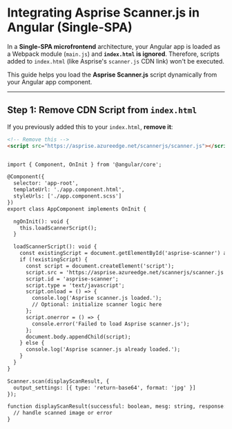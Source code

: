 # Integrating Asprise Scanner.js in Angular (Single-SPA)

In a **Single-SPA microfrontend** architecture, your Angular app is loaded as a Webpack module (`main.js`) and **`index.html` is ignored**. Therefore, scripts added to `index.html` (like Asprise's `scanner.js` CDN link) won't be executed.

This guide helps you load the **Asprise Scanner.js** script dynamically from your Angular app component.

---

## Step 1: Remove CDN Script from `index.html`

If you previously added this to your `index.html`, **remove it**:

```html
<!-- Remove this -->
<script src="https://asprise.azureedge.net/scannerjs/scanner.js"></script>


import { Component, OnInit } from '@angular/core';

@Component({
  selector: 'app-root',
  templateUrl: './app.component.html',
  styleUrls: ['./app.component.scss']
})
export class AppComponent implements OnInit {

  ngOnInit(): void {
    this.loadScannerScript();
  }

  loadScannerScript(): void {
    const existingScript = document.getElementById('asprise-scanner') as HTMLScriptElement;
    if (!existingScript) {
      const script = document.createElement('script');
      script.src = 'https://asprise.azureedge.net/scannerjs/scanner.js';
      script.id = 'asprise-scanner';
      script.type = 'text/javascript';
      script.onload = () => {
        console.log('Asprise scanner.js loaded.');
        // Optional: initialize scanner logic here
      };
      script.onerror = () => {
        console.error('Failed to load Asprise scanner.js');
      };
      document.body.appendChild(script);
    } else {
      console.log('Asprise scanner.js already loaded.');
    }
  }
}

Scanner.scan(displayScanResult, {
  output_settings: [{ type: 'return-base64', format: 'jpg' }]
});

function displayScanResult(successful: boolean, mesg: string, response: string) {
  // handle scanned image or error
}
